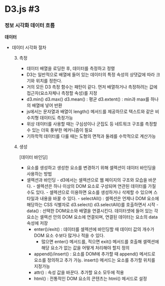 # D3.js #3

<h3>정보 시각화 데이터 흐름</h3>

**데이터**

- 데이터 시각화 절차 

  3. 측정
     - 데이터 배열을 로딩한 후, 데이터를 측정하고 정렬 
     - D3는 일반적으로 배열에 들어 있는 데이터의 특정 속성의 상댓값에 따라 크기와 위치를 정한다.
     - 거의 모든 D3 측정 함수는 패턴이 같다. 먼저 배열하거나 측정하려는 값에 접근자(요소자체나 측정할 속성)를 지정
     - d3.min() d3.max() d3.mean() : 평균 d3.extent() : min과  max를 하나의 배열에 넣어 반환
     - js에서는 문자열과 배열이 length() 메서드를 제공하므로 텍스트와 같은 비수치형 데이터도 측정가능
     - 위상 데이터를 사용할 때는 구심성이나 군집도 등 네트워크 구조를 측정할 수 있는 더욱 풍부한 메커니즘이 필요
     - 기하학적 데이터를 다룰 때는 도형의 면적과 둘레를 수학적으로 계산가능

  4. 생성  

     [데이터 바인딩]

     	- 요소를 생성하고 생성한 요소를 변경하기 위해 셀렉션이 데이터 바인딩을 사용하는 방법
      - 셀렉션과 바인딩
        	- d3에서는 셀렉션으로 웹 페이지의 구조와 모습을 바꾼다. 
        	- 셀렉션은 하나 이상의 DOM 요소로 구성되며 연관된 데이터를 가질 수도 있다. 
        	- 셀렉션으로 이용하면 요소를 생성하거나 삭제할 수 있으며 스타일과 내용을 바꿀 수 있다.
        	- selectAll() : 셀렉션은 언제나 DOM 요소에 해당하는 CSS 식별자로 d3.select() d3.selectAll()를 호출하면서 시작
        	- data() : 선택한 DOM요소와 배열을 연결시킨다. 데이터셋에 들어 있는 각 요소는 셀렉션 안의 DOM 요소에 연결되며, 연결된 데이터는 요소의 data 속성에 저장
         - enter()/exit() : 데이터를 셀렉션에 바인딩할 때 데이터 값의 개수가 DOM 요소 수보다 많거나 적을 수 있다. 
           	- 많으면 enter() 메서드를, 적으면 exit() 메서드를 호출해 셀렉션에 해당 요소가 없는 값을 어떻게 처리해야 할지 정의
        - append()/insert() : 요소를 DOM에 추가할 때 append() 메서드로 요소를 정의하고 추가 가능. insert() 메서드는 요소를 추가할 위치를 지정가능
        - attr() : 속성 값을 바꾼다. 추가할 요소 모두에 적용
        - html() : 전통적인 DOM 요소의 콘텐츠는 html() 메서드로 설정